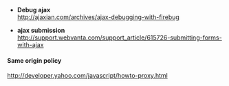 * **Debug ajax**   
http://ajaxian.com/archives/ajax-debugging-with-firebug

* **ajax submission**   
http://support.webvanta.com/support_article/615726-submitting-forms-with-ajax

#### Same origin policy 
http://developer.yahoo.com/javascript/howto-proxy.html